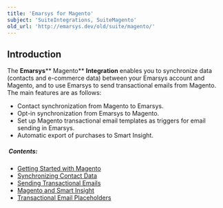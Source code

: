 ```yaml
---
title: 'Emarsys for Magento'
subject: 'SuiteIntegrations, SuiteMagento'
old_url: 'http://emarsys.dev/old/suite/magento/'
---
```


Introduction
------------

 The **Emarsys**** Magento** **Integration** enables you to synchronize data (contacts and e-commerce data) between your Emarsys account and Magento, and to use Emarsys to send transactional emails from Magento. The main features are as follows:

- Contact synchronization from Magento to Emarsys.
- Opt-in synchronization from Emarsys to Magento.
- Set up Magento transactional email templates as triggers for email sending in Emarsys.
- Automatic export of purchases to Smart Insight.

#####  Contents:

- [Getting Started with Magento](/SuiteIntegrations/getting-started.md)
- [Synchronizing Contact Data](/SuiteIntegrations/synchronizing-contacts.md)
- [Sending Transactional Emails](/SuiteIntegrations/transactional-emails.md)
- [Magento and Smart Insight](/SuiteIntegrations/smart-insight.md)
- [Transactional Email Placeholders](/SuiteIntegrations/placeholders.md)